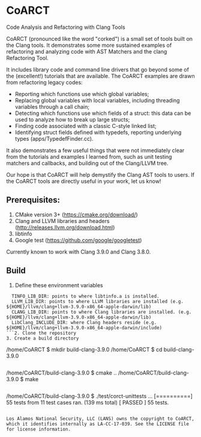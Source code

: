 # CoARCT
Code Analysis and Refactoring with Clang Tools

CoARCT (pronounced like the word "corked") is a small set of tools built on the Clang tools. It demonstrates some more sustained examples of refactoring and analyzing code with AST Matchers and the clang Refactoring Tool.

It includes library code and command line drivers that go beyond some of the (excellent!) tutorials that are available. The CoARCT examples are drawn from refactoring legacy codes:
* Reporting which functions use which global variables;
* Replacing global variables with local variables, including threading variables through a call chain;
* Detecting which functions use which fields of a struct: this data can be used to analyze how to break up large structs;
* Finding code associated with a classic C-style linked list;
* Identifying struct fields defined with typedefs, reporting underlying types (apps/TypedefFinder.cc).

It also demonstrates a few useful things that were not immediately clear from the tutorials and examples I learned from, such as unit testing matchers and callbacks, and building out of the Clang/LLVM tree.

Our hope is that CoARCT will help demystify the Clang AST tools to users. If the CoARCT tools are directly useful in your work, let us know!

## Prerequisites:
1. CMake version 3+ (https://cmake.org/download/)
2. Clang and LLVM libraries and headers (http://releases.llvm.org/download.html)
3. libtinfo
4. Google test (https://github.com/google/googletest)

Currently known to work with Clang 3.9.0 and Clang 3.8.0.

## Build

1. Define these environment variables
```  GTEST_DIR: Top level directory of google test installation
  TINFO_LIB_DIR: points to where libtinfo.a is installed.
  LLVM_LIB_DIR: points to where LLVM libraries are installed (e.g. ${HOME}/llvm/clang+llvm-3.9.0-x86_64-apple-darwin/lib)
  CLANG_LIB_DIR: points to where Clang libraries are installed. (e.g. ${HOME}/llvm/clang+llvm-3.9.0-x86_64-apple-darwin/lib)
  LibClang_INCLUDE_DIR: where Clang headers reside (e.g. ${HOME}/llvm/clang+llvm-3.9.0-x86_64-apple-darwin/include)
```2. Clone the repository
3. Create a build directory
```
/home/CoARCT $ mkdir build-clang-3.9.0
/home/CoARCT $ cd build-clang-3.9.0
```4. Run cmake, make
```
/home/CoARCT/build-clang-3.9.0 $ cmake ..
/home/CoARCT/build-clang-3.9.0 $ make
```5. Run the unit tests
```
/home/CoARCT/build-clang-3.9.0 $ ./test/corct-unittests
...
[==========] 55 tests from 11 test cases ran. (139 ms total)
[  PASSED  ] 55 tests.
```

Los Alamos National Security, LLC (LANS) owns the copyright to CoARCT, which it identifies internally as LA-CC-17-039. See the LICENSE file for license information.
